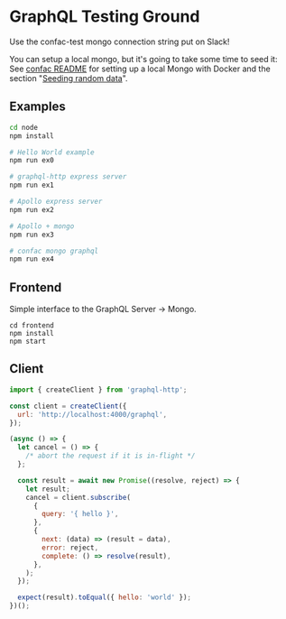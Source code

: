 GraphQL Testing Ground
======================

Use the confac-test mongo connection string put on Slack!

You can setup a local mongo, but it's going to take some time to seed it:  
See [confac README](https://github.com/itenium-be/confac#mongodb) for setting up a local Mongo with Docker and the section "[Seeding random data](https://github.com/itenium-be/confac#seeding-random-data)".



Examples
--------

```sh
cd node
npm install

# Hello World example
npm run ex0

# graphql-http express server
npm run ex1

# Apollo express server
npm run ex2

# Apollo + mongo
npm run ex3

# confac mongo graphql
npm run ex4
```


Frontend
--------

Simple interface to the GraphQL Server -> Mongo.

```shell
cd frontend
npm install
npm start
```



## Client

```js
import { createClient } from 'graphql-http';

const client = createClient({
  url: 'http://localhost:4000/graphql',
});

(async () => {
  let cancel = () => {
    /* abort the request if it is in-flight */
  };

  const result = await new Promise((resolve, reject) => {
    let result;
    cancel = client.subscribe(
      {
        query: '{ hello }',
      },
      {
        next: (data) => (result = data),
        error: reject,
        complete: () => resolve(result),
      },
    );
  });

  expect(result).toEqual({ hello: 'world' });
})();
```
